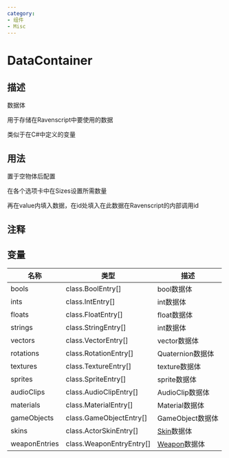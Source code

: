 ```yaml
---
category: 
- 组件
- Misc
---
```

# DataContainer
## 描述

数据体

用于存储在Ravenscript中要使用的数据

类似于在C#中定义的变量

## 用法

置于空物体后配置

在各个选项卡中在Sizes设置所需数量

再在value内填入数据，在id处填入在此数据在Ravenscript的内部调用id

## 注释

## 变量
| 名称 | 类型 | 描述 |
| ----------- | ----------- | ----------- |
| bools | class.BoolEntry[] | bool数据体 |  
| ints | class.IntEntry[] | int数据体 |  
| floats | class.FloatEntry[] | float数据体 |  
| strings | class.StringEntry[] | int数据体 |  
| vectors | class.VectorEntry[] | vector数据体 |  
| rotations | class.RotationEntry[] | Quaternion数据体 |  
| textures | class.TextureEntry[] | texture数据体 |  
| sprites | class.SpriteEntry[] | sprite数据体 |  
| audioClips | class.AudioClipEntry[] | AudioClip数据体 |  
| materials | class.MaterialEntry[] | Material数据体 |  
| gameObjects | class.GameObjectEntry[] | GameObject数据体 |  
| skins | class.ActorSkinEntry[] | [Skin](./ActorSkinContentMod.md)数据体 |  
| weaponEntries | class.WeaponEntryEntry[] | [Weapon](./Weapon.md)数据体 |  
